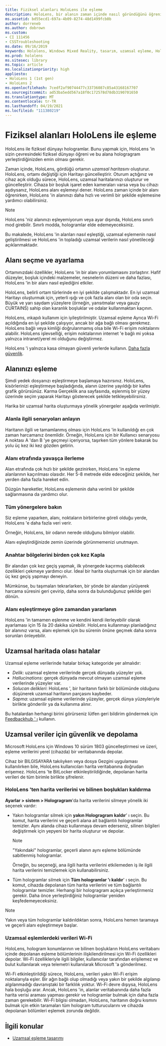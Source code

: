 ```yaml
---
title: Fiziksel alanları HoloLens ile eşleme
description: HoloLens, bir alanın zaman içinde nasıl göründüğünü öğrenir. Kullanıcılar, HoloLens 'i alana göre belirli yollarla taşıyarak bu süreci kolaylaştırabilir.
ms.assetid: bd55ecd1-697a-4b09-8274-48d1499fcb0b
author: dorreneb
ms.author: dobrown
ms.custom:
- CI 111456
- CSSTroubleshooting
ms.date: 09/16/2019
keywords: Hololens, Windows Mixed Reality, tasarım, uzamsal eşleme, HoloLens, yüzey yeniden oluşturma, kafes, baş izleme, eşleme
ms.prod: hololens
ms.sitesec: library
ms.topic: article
ms.localizationpriority: high
appliesto:
- HoloLens 1 (1st gen)
- HoloLens 2
ms.openlocfilehash: 7cedf2af90744477c33736087c85a43168167707
ms.sourcegitcommit: ad53ba5edd567a18f0c172578d78db3190701650
ms.translationtype: MT
ms.contentlocale: tr-TR
ms.lasthandoff: 04/19/2021
ms.locfileid: "111380219"
---
```

# <a name="map-physical-spaces-with-hololens"></a>Fiziksel alanları HoloLens ile eşleme

HoloLens ile fiziksel dünyayı hologramlar. Bunu yapmak için, HoloLens 'in sizin çevresindeki fiziksel dünyayı öğreni ve bu alana hologragram yerleştirdiğinizden emin olması gerekir.

Zaman içinde, HoloLens, gördüğü ortamın *uzamsal haritasını* oluşturur.  HoloLens, ortamı değiştiği için Haritayı güncelleştirir. Oturum açtığınız ve cihaz açık olduğu sürece, HoloLens, uzamsal haritalarınızı oluşturur ve güncelleştirir. Cihaza bir boşluk işaret eden kameraları varsa veya bu cihazı aşdıysanız, HoloLens alanı eşlemeyi dener. HoloLens zaman içinde bir alanı öğrenirken, HoloLens 'in alanınızı daha hızlı ve verimli bir şekilde eşlemesine yardımcı olabilirsiniz.  

> [!NOTE]
> HoloLens 'niz alanınızı eşleyemiyorum veya ayar dışında, HoloLens sınırlı mod girebilir. Sınırlı modda, hologramlar elde edemeyeceksiniz.

Bu makalede, HoloLens 'in alanları nasıl eşleştiği, uzamsal eşlemenin nasıl geliştirilmesi ve HoloLens 'in topladığı uzamsal verilerin nasıl yönetileceği açıklanmaktadır.

## <a name="choosing-and-setting-up-and-your-space"></a>Alanı seçme ve ayarlama

Ortamınızdaki özellikler, HoloLens 'in bir alanı yorumlamasını zorlaştırır. Hafif düzeyler, boşluk içindeki malzemeler, nesnelerin düzeni ve daha fazlası, HoloLens 'in bir alanı nasıl eşlediğini etkiler.

HoloLens, belirli ortam türlerinde en iyi şekilde çalışmaktadır. En iyi uzamsal Haritayı oluşturmak için, yeterli ışığı ve çok fazla alanı olan bir oda seçin. Büyük ve yarı saydam yüzeylere (örneğin, yansıtmalar veya gauzy CURTAINS) sahip olan karanlık boşluklar ve odalar kullanmaktan kaçının.

HoloLens, ınkapılı kullanım için iyileştirilmiştir. Uzamsal eşleme Ayrıca Wi-Fi açıldığında en iyi şekilde çalışıyor, ancak bir ağa bağlı olması gerekmez. HoloLens bağlı veya kimliği doğrulanmamış olsa bile Wi-Fi erişim noktalarını alabilir. HoloLens işlevselliği, erişim noktalarının internet 'e bağlı mi yoksa yalnızca intranet/yerel mi olduğunu değiştirmez.

HoloLens 'i yalnızca kasa olmayan güvenli yerlerde kullanın. [Daha fazla güvenlik](https://support.microsoft.com/help/4023454/safety-information).

## <a name="mapping-your-space"></a>Alanınızı eşleme

Şimdi yedek dosyanızı eşleştirmeye başlamaya hazırsınız.  HoloLens, kisörlerinizi eşleştirmeye başladığında, alanın üzerine yayıldığı bir kafes grafik görürsünüz.  Karma Gerçeklik ana sayfasında, eşlenmiş bir yüzey üzerinde seçim yaparak Haritayı gösterecek şekilde tetikleyebilirsiniz.

Harika bir uzamsal harita oluşturmaya yönelik yönergeler aşağıda verilmiştir.

### <a name="understand-the-scenarios-for-the-area"></a>Alanla ilgili senaryoları anlayın

Haritanın ilgili ve tamamlanmış olması için HoloLens 'in kullanıldığı en çok zaman harcamanız önemlidir. Örneğin, HoloLens için bir Kullanıcı senaryosu A noktası A 'dan B 'ye geçmeyi içeriyorsa, taşırken tüm yönlere bakarak bu yolu üç kez iki kez gözden getirin.  

### <a name="walk-slowly-around-the-space"></a>Alanı etrafında yavaşça ilerleme

Alan etrafında çok hızlı bir şekilde gezinirken, HoloLens 'in eşleme alanlarının kaçırılması olasıdır. Her 5-8 metrede elde edeceğiniz şekilde, her yerden daha fazla hareket edin.  

Düzgün hareketler, HoloLens eşlemenin daha verimli bir şekilde sağlanmasına da yardımcı olur.

### <a name="look-in-all-directions"></a>Tüm yönergelere bakın

Siz eşleme yaparken, alanı, noktaların birbirlerine göreli olduğu yerde, HoloLens 'e daha fazla veri verir.  

Örneğin, HoloLens, bir odanın nerede olduğunu bilmiyor olabilir.  

Alanı eşleştirdiğinizde zemin üzerinde görünmemenizi unutmayın.

### <a name="cover-key-areas-multiple-times"></a>Anahtar bölgelerini birden çok kez Kapla

Bir alandan çok kez geçiş yapmak, ilk yönergede kaçırmış olabilecek özellikleri çekmeye yardımcı olur. İdeal bir harita oluşturmak için bir alandan üç kez geçiş yapmayı deneyin.

Mümkünse, bu taşımaları tekrarlarken, bir yönde bir alandan yürüyerek harcama süresini geri çevirip, daha sonra da bulunduğunuz şekilde geri dönün.

### <a name="take-your-time-mapping-the-area"></a>Alanı eşleştirmeye göre zamandan yararlanın

HoloLens 'in tamamen eşlenme ve kendini kendi ilerleyebilir olarak ayarlaması için 15 ila 20 dakika sürebilir. HoloLens kullanmayı planladığınız bir alanınız varsa, alanı eşlemek için bu sürenin önüne geçmek daha sonra sorunları önleyebilir.  

## <a name="possible-errors-in-the-spatial-map"></a>Uzamsal haritada olası hatalar

Uzamsal eşleme verilerinde hatalar birkaç kategoride yer almalıdır:

- *Delik*: uzamsal eşleme verilerinde gerçek dünyada yüzeyler yok.
- *Hallucinations*: gerçek dünyada mevcut olmayan uzamsal eşleme verilerinde yüzeyler var.
- *Solucan delikleri*: HoloLens ', bir haritanın farklı bir bölümünde olduğunu düşünerek uzamsal haritanın parçasını kaybeder.
- *Sapma*: uzamsal eşleme verilerinde yüzeyler, gerçek dünya yüzeyleriyle birlikte gönderilir ya da kullanıma alınır.

Bu hatalardan herhangi birini görürseniz lütfen geri bildirim göndermek için [Feedbackhub ' ı](hololens-feedback.md) kullanın.

## <a name="security-and-storage-for-spatial-data"></a>Uzamsal veriler için güvenlik ve depolama

Microsoft HoloLens için Windows 10 sürüm 1803 güncelleştirmesi ve üzeri, eşleme verilerini yerel (cihazda) bir veritabanında depolar.

Cihaz bir BILGISAYARA takılıyken veya dosya Gezgini uygulaması kullanılırken bile, HoloLens kullanıcıları harita veritabanına doğrudan erişemez. HoloLens 'te BitLocker etkinleştirildiğinde, depolanan harita verileri de tüm birimle birlikte şifrelenir.

### <a name="remove-map-data-and-known-spaces-from-hololens"></a>HoloLens 'ten harita verilerini ve bilinen boşlukları kaldırma

**Ayarlar > sistem > Hologragram**'da harita verilerini silmeye yönelik iki seçenek vardır:

- Yakın hologramlar silmek için **yakın Hologragram kaldır**' ı seçin. Bu komut, harita verilerini ve geçerli alana ait bağlantılı hologramlar temizler. Aynı alanda cihazı kullanmaya devam ederseniz, silinen bilgileri değiştirmek için yepyeni bir harita oluşturur ve depolar.

   > [!NOTE]
   > "Yakındaki" hologramlar, geçerli alanın aynı eşleme bölümünde sabitlenmiş hologramlar.

   Örneğin, bu seçeneği, ana ilgili harita verilerini etkilemeden iş ile ilgili harita verilerini temizlemek için kullanabilirsiniz.

- Tüm hologramlar silmek için **Tüm hologramlar 'ı kaldır**' ı seçin. Bu komut, cihazda depolanan tüm harita verilerini ve tüm bağlantılı hologramlar temizler. Herhangi bir hologragram açıkça yerleştirmeniz gerekir. Daha önce yerleştirdiğiniz hologramlar yeniden keşfedemeyeceksiniz.

> [!NOTE]
> Yakın veya tüm hologramlar kaldırıldıktan sonra, HoloLens hemen taramaya ve geçerli alanı eşleştirmeye başlar.

### <a name="wi-fi-data-in-spatial-maps"></a>Uzamsal eşlemlerdeki verileri Wi-Fi

HoloLens, hologram konumlarının ve bilinen boşlukların HoloLens veritabanı içinde depolanan eşleme bölümlerinin ilişkilendirilmesi için Wi-Fi özellikleri depolar. Wi-Fi özellikleriyle ilgili bilgiler, kullanıcılar tarafından erişilemez ve bulut kullanılarak veya telemetri kullanılarak Microsoft 'a gönderilmez.

Wi-Fi etkinleştirildiği sürece, HoloLens, verileri yakın Wi-Fi erişim noktalarıyla eşler. Bir ağın bağlı olup olmadığı veya yakın bir şekilde algılanıp algılanmadığı davranıştaki bir farklılık yoktur. Wi-Fi devre dışıysa, HoloLens hala boşluğu arar. Ancak, HoloLens 'in, alanlar veritabanında daha fazla harita verisi araması yapması gerekir ve hologramlar bulmak için daha fazla zaman gerekebilir. Wi-Fi bilgisi olmadan, HoloLens, haritanın doğru kısmını bulmak için etkin taramaları tüm hologram tutturucularını ve cihazda depolanan bölümleri eşlemek zorunda değildir.

## <a name="related-topics"></a>İlgili konular

- [Uzamsal eşleme tasarımı](https://docs.microsoft.com/windows/mixed-reality/spatial-mapping)
